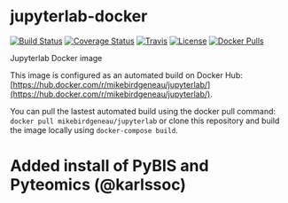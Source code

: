 # jupyterlab-docker
[![Build Status](https://travis-ci.org/mikebirdgeneau/jupyterlab-docker.svg?branch=master)](https://travis-ci.org/mikebirdgeneau/jupyterlab-docker) 
[![Coverage Status](https://coveralls.io/repos/github/mikebirdgeneau/jupyterlab-docker/badge.svg?branch=master)](https://coveralls.io/github/mikebirdgeneau/jupyterlab-docker?branch=master)
[![Travis](https://img.shields.io/github/release/mikebirdgeneau/jupyterlab-docker.svg?maxAge=21600?style=flat-square)](http://github.com/mikebirdgeneau/jupyterlab-docker/releases) [![License](https://img.shields.io/badge/License-MIT_License-blue.svg?maxAge=21600?style=flat-square)](http://github.com/mikebirdgeneau/jupyterlab-docker/)
[![Docker Pulls](https://img.shields.io/docker/pulls/mikebirdgeneau/jupyterlab.svg?maxAge=2592000?style=flat-square)](https://hub.docker.com/r/mikebirdgeneau/jupyterlab/)

Jupyterlab Docker image

This image is configured as an automated build on Docker Hub: [https://hub.docker.com/r/mikebirdgeneau/jupyterlab/](https://hub.docker.com/r/mikebirdgeneau/jupyterlab/).

You can pull the lastest automated build using the docker pull command: `docker pull mikebirdgeneau/jupyterlab` or clone this repository and build the image locally using `docker-compose build`. 


# Added install of PyBIS and Pyteomics (@karlssoc)
